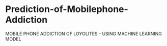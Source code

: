 # Prediction-of-Mobilephone-Addiction
MOBILE PHONE ADDICTION OF LOYOLITES - USING MACHINE LEARNING MODEL
